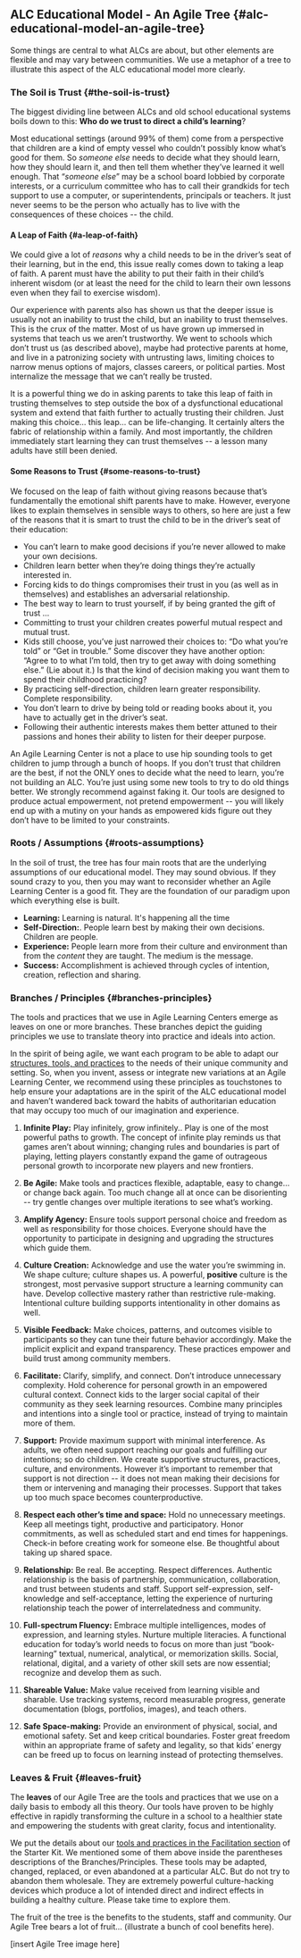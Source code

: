 ## ALC Educational Model - An Agile Tree {#alc-educational-model-an-agile-tree}

Some things are central to what ALCs are about, but other elements are flexible and may vary between communities. We use a metaphor of a tree to illustrate this aspect of the ALC educational model more clearly.

### The Soil is Trust {#the-soil-is-trust}

The biggest dividing line between ALCs and old school educational systems boils down to this: **Who do we trust to direct a child’s learning**?

Most educational settings (around 99% of them) come from a perspective that children are a kind of empty vessel who couldn’t possibly know what’s good for them. So _someone else_ needs to decide what they should learn, how they should learn it, and then tell them whether they’ve learned it well enough. That “_someone else_” may be a school board lobbied by corporate interests, or a curriculum committee who has to call their grandkids for tech support to use a computer, or superintendents, principals or teachers. It just never seems to be the person who actually has to live with the consequences of these choices -- the child.

#### A Leap of Faith {#a-leap-of-faith}

We could give a lot of _reasons_ why a child needs to be in the driver’s seat of their learning, but in the end, this issue really comes down to taking a leap of faith. A parent must have the ability to put their faith in their child’s inherent wisdom (or at least the need for the child to learn their own lessons even when they fail to exercise wisdom).

Our experience with parents also has shown us that the deeper issue is usually not an inability to trust the child, but an inability to trust themselves. This is the crux of the matter. Most of us have grown up immersed in systems that teach us we aren’t trustworthy. We went to schools which don’t trust us (as described above), maybe had protective parents at home, and live in a patronizing society with untrusting laws, limiting choices to narrow menus options of majors, classes careers, or political parties. Most internalize the message that we can’t really be trusted.

It is a powerful thing we do in asking parents to take this leap of faith in trusting themselves to step outside the box of a dysfunctional educational system and extend that faith further to actually trusting their children. Just making this choice… this leap… can be life-changing. It certainly alters the fabric of relationship within a family. And most importantly, the children immediately start learning they can trust themselves -- a lesson many adults have still been denied.

#### Some Reasons to Trust {#some-reasons-to-trust}

We focused on the leap of faith without giving reasons because that’s fundamentally the emotional shift parents have to make. However, everyone likes to explain themselves in sensible ways to others, so here are just a few of the reasons that it is smart to trust the child to be in the driver’s seat of their education:

*   You can’t learn to make good decisions if you’re never allowed to make your own decisions.
*   Children learn better when they’re doing things they’re actually interested in.
*   Forcing kids to do things compromises their trust in you (as well as in themselves) and establishes an adversarial relationship.
*   The best way to learn to trust yourself, if by being granted the gift of trust …
*   Committing to trust your children creates powerful mutual respect and mutual trust.
*   Kids still choose, you’ve just narrowed their choices to: “Do what you’re told” or “Get in trouble.” Some discover they have another option: “Agree to to what I’m told, then try to get away with doing something else.” (Lie about it.) Is that the kind of decision making you want them to spend their childhood practicing?
*   By practicing self-direction, children learn greater responsibility. Complete responsibility.
*   You don’t learn to drive by being told or reading books about it, you have to actually get in the driver’s seat.
*   Following their authentic interests makes them better attuned to their passions and hones their ability to listen for their deeper purpose.

An Agile Learning Center is not a place to use hip sounding tools to get children to jump through a bunch of hoops. If you don’t trust that children are the best, if not the ONLY ones to decide what the need to learn, you’re not building an ALC. You’re just using some new tools to try to do old things better. We strongly recommend against faking it. Our tools are designed to produce actual empowerment, not pretend empowerment -- you will likely end up with a mutiny on your hands as empowered kids figure out they don’t have to be limited to your constraints.

### Roots / Assumptions {#roots-assumptions}

In the soil of trust, the tree has four main roots that are the underlying assumptions of our educational model. They may sound obvious. If they sound crazy to you, then you may want to reconsider whether an Agile Learning Center is a good fit. They are the foundation of our paradigm upon which everything else is built.

*   **Learning:** Learning is natural. It's happening all the time
*   **Self-Direction:**. People learn best by making their own decisions. Children are people.
*   **Experience:** People learn more from their culture and environment than from the _content_ they are taught. The medium is the message.
*   **Success:** Accomplishment is achieved through cycles of intention, creation, reflection and sharing.

### Branches / Principles {#branches-principles}

The tools and practices that we use in Agile Learning Centers emerge as leaves on one or more branches. These branches depict the guiding principles we use to translate theory into practice and ideals into action.

In the spirit of being agile, we want each program to be able to adapt our [structures, tools, and practices](../facilitation_&_daily_operation/operational_framework.md) to the needs of their unique community and setting. So, when you invent, assess or integrate new variations at an Agile Learning Center, we recommend using these principles as touchstones to help ensure your adaptations are in the spirit of the ALC educational model and haven’t wandered back toward the habits of authoritarian education that may occupy too much of our imagination and experience.

1.  **Infinite Play:** Play infinitely, grow infinitely.. Play is one of the most powerful paths to growth. The concept of infinite play reminds us that games aren’t about winning; changing rules and boundaries is part of playing, letting players constantly expand the game of outrageous personal growth to incorporate new players and new frontiers.

1.  **Be Agile:** Make tools and practices flexible, adaptable, easy to change… or change back again. Too much change all at once can be disorienting -- try gentle changes over multiple iterations to see what’s working.

1.  **Amplify Agency:** Ensure tools support personal choice and freedom as well as responsibility for those choices. Everyone should have the opportunity to participate in designing and upgrading the structures which guide them.

1.  **Culture Creation:** Acknowledge and use the water you’re swimming in. We shape culture; culture shapes us. A powerful, **positive** culture is the strongest, most pervasive support structure a learning community can have. Develop collective mastery rather than restrictive rule-making. Intentional culture building supports intentionality in other domains as well.

1.  **Visible Feedback:** Make choices, patterns, and outcomes visible to participants so they can tune their future behavior accordingly. Make the implicit explicit and expand transparency. These practices empower and build trust among community members.

1.  **Facilitate:** Clarify, simplify, and connect. Don’t introduce unnecessary complexity. Hold coherence for personal growth in an empowered cultural context. Connect kids to the larger social capital of their community as they seek learning resources. Combine many principles and intentions into a single tool or practice, instead of trying to maintain more of them.

1.  **Support:** Provide maximum support with minimal interference. As adults, we often need support reaching our goals and fulfilling our intentions; so do children. We create supportive structures, practices, culture, and environments. However it’s important to remember that support is not direction -- it does not mean making their decisions for them or intervening and managing their processes. Support that takes up too much space becomes counterproductive.

1.  **Respect each other’s time and space:** Hold no unnecessary meetings. Keep all meetings tight, productive and participatory. Honor commitments, as well as scheduled start and end times for happenings. Check-in before creating work for someone else. Be thoughtful about taking up shared space.

1.  **Relationship:** Be real. Be accepting. Respect differences. Authentic relationship is the basis of partnership, communication, collaboration, and trust between students and staff. Support self-expression, self-knowledge and self-acceptance, letting the experience of nurturing relationship teach the power of interrelatedness and community.

1.  **Full-spectrum Fluency:** Embrace multiple intelligences, modes of expression, and learning styles. Nurture multiple literacies. A functional education for today’s world needs to focus on more than just “book-learning” textual, numerical, analytical, or memorization skills. Social, relational, digital, and a variety of other skill sets are now essential; recognize and develop them as such.

1.  **Shareable Value:** Make value received from learning visible and sharable. Use tracking systems, record measurable progress, generate documentation (blogs, portfolios, images), and teach others.

1.  **Safe Space-making:** Provide an environment of physical, social, and emotional safety. Set and keep critical boundaries. Foster great freedom within an appropriate frame of safety and legality, so that kids’ energy can be freed up to focus on learning instead of protecting themselves.

### Leaves & Fruit {#leaves-fruit}

The **leaves** of our Agile Tree are the tools and practices that we use on a daily basis to embody all this theory. Our tools have proven to be highly effective in rapidly transforming the culture in a school to a healthier state and empowering the students with great clarity, focus and intentionality.

We put the details about our [tools and practices in the Facilitation section](../facilitation_&_daily_operation/being_an_agile_learning_facilitator_alf.md#tools-practices-structures) of the Starter Kit. We mentioned some of them above inside the parentheses descriptions of the Branches/Principles. These tools may be adapted, changed, replaced, or even abandoned at a particular ALC. But do not try to abandon them wholesale. They are extremely powerful culture-hacking devices which produce a lot of intended direct and indirect effects in building a healthy culture. Please take time to explore them.

The fruit of the tree is the benefits to the students, staff and community. Our Agile Tree bears a lot of fruit… (illustrate a bunch of cool benefits here).

[insert Agile Tree image here]